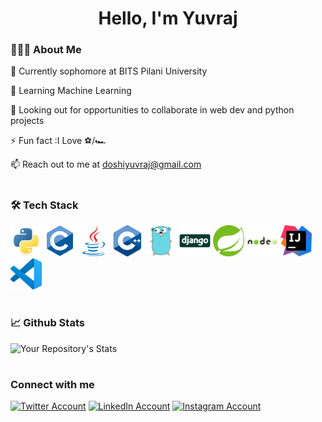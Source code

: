 <h1 align="center">Hello, I'm Yuvraj</h1>
<h3 align="center"></h3>

### 👩🏽‍💻 About Me
🚀 Currently sophomore at BITS Pilani University

🌱 Learning Machine Learning 

👯 Looking out for opportunities to collaborate in web dev and python projects

⚡ Fun fact :I Love ⚽/🏎️

📫 Reach out to me at [doshiyuvraj@gmail.com](doshiyuvraj@gmail.com)  

#

### 🛠 Tech Stack
<p>
<img src="https://github.com/devicons/devicon/blob/v2.14.0/icons/python/python-original.svg" width="50" height="50"/>
<img src="https://github.com/devicons/devicon/blob/v2.14.0/icons/c/c-original.svg" width="50" height="50"/>
<img src="https://github.com/devicons/devicon/blob/v2.14.0/icons/java/java-original.svg" width="50" height="50"/>
<img src="https://github.com/devicons/devicon/blob/v2.14.0/icons/cplusplus/cplusplus-original.svg" width="50" height="50"/>
<img src="https://github.com/devicons/devicon/blob/v2.14.0/icons/go/go-original.svg" width="50" height="50"/>


<img src="https://github.com/devicons/devicon/blob/v2.14.0/icons/django/django-original.svg" width="50" height="50"/>
<img src="https://github.com/devicons/devicon/blob/v2.14.0/icons/spring/spring-original.svg" width="50" height="50"/>
<img src="https://github.com/devicons/devicon/blob/v2.14.0/icons/nodejs/nodejs-original-wordmark.svg" width="50" height="50"/>


<img src="https://github.com/devicons/devicon/blob/v2.14.0/icons/intellij/intellij-original.svg" width="50" height="50"/>
<img src="https://github.com/devicons/devicon/blob/v2.14.0/icons/vscode/vscode-original.svg" width="50" height="50"/>
</p>


#

### 📈 Github Stats

![Your Repository's Stats](https://github-readme-stats.vercel.app/api/top-langs/?username=YuvrajDoshi01&theme=tokyonight)


#

### Connect with me
<a href="https://twitter.com/YuvrajDoshi"><img src="https://cdn.cdnlogo.com/logos/t/48/twitter.png" alt="Twitter Account" width="35"/></a>
<a href="https://www.linkedin.com/in/yuvraj-doshi-a86651227"><img src="https://cdn.cdnlogo.com/logos/l/66/linkedin-icon.svg" alt="LinkedIn Account" width="30"/></a>
<a href="https://www.instagram.com/_yuvrajdoshi/"><img src="https://cdn.cdnlogo.com/logos/i/92/instagram.svg" alt="Instagram Account" width="30"/></a>
#
